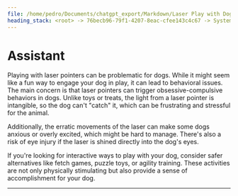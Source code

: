 ```yaml
---
file: /home/pedro/Documents/chatgpt_export/Markdown/Laser Play with Dogs_.md
heading_stack: <root> -> 76becb96-79f1-4207-8eac-cfee143c4c67 -> System -> 5d1d2d12-d57f-4d1a-8cb1-b3ab39e4ae9a -> System -> aaa2ef22-aa7b-4f68-888d-25485427b49c -> User -> ec63b46a-d9c3-450a-b23a-38c961f1ea27 -> Assistant
---
```

# Assistant

Playing with laser pointers can be problematic for dogs. While it might seem like a fun way to engage your dog in play, it can lead to behavioral issues. The main concern is that laser pointers can trigger obsessive-compulsive behaviors in dogs. Unlike toys or treats, the light from a laser pointer is intangible, so the dog can't "catch" it, which can be frustrating and stressful for the animal.

Additionally, the erratic movements of the laser can make some dogs anxious or overly excited, which might be hard to manage. There's also a risk of eye injury if the laser is shined directly into the dog's eyes.

If you're looking for interactive ways to play with your dog, consider safer alternatives like fetch games, puzzle toys, or agility training. These activities are not only physically stimulating but also provide a sense of accomplishment for your dog.

---
